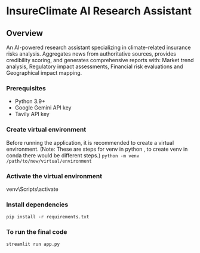 # InsureClimate AI Research Assistant 
##  Overview

An AI-powered research assistant specializing in climate-related insurance risks analysis. Aggregates news from authoritative sources, provides credibility scoring, and generates comprehensive reports with: Market trend analysis, Regulatory impact assessments, Financial risk evaluations and Geographical impact mapping.

### Prerequisites
- Python 3.9+
- Google Gemini API key
- Tavily API key

### Create virtual environment
Before running the application, it is recommended to create a virtual environment. (Note: These are steps for venv in python , to create venv in conda there would be different steps.)
```python -m venv /path/to/new/virtual/environment```

### Activate the virtual environment
venv\Scripts\activate

### Install dependencies
```pip install -r requirements.txt```

### To run the final code
```streamlit run app.py```
